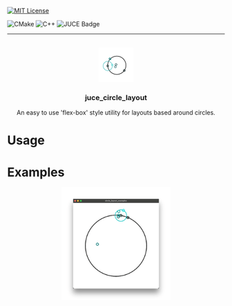 
[![MIT License][license-shield]][license-url]

![CMake](https://img.shields.io/badge/CMake-%23008FBA.svg?style=for-the-badge&logo=cmake&logoColor=white)
![C++](https://img.shields.io/badge/c++-%2300599C.svg?style=for-the-badge&logo=c%2B%2B&logoColor=white)
![JUCE Badge](https://img.shields.io/badge/JUCE-8DC63F?logo=juce&logoColor=fff&style=for-the-badge)

---

<br />
<div align="center">
  <a href="https://github.com/leonp-s/juce_circle_layout">
    <img src="resources/icon.png" alt="Logo" width="80" height="80">
  </a>
  <h3 align="center">juce_circle_layout</h3>
  <p align="center">
    An easy to use 'flex-box' style utility for layouts based around circles.
  </p>
</div>

# Usage

# Examples

<div align="center">
<img src="resources/circle_layout_example.gif" width="50%" height="50%"/>
</div>

[license-shield]: https://img.shields.io/github/license/leonp-s/juce_circle_layout.svg?style=for-the-badge
[license-url]: https://github.com/leonp-s/juce_circle_layout/blob/main/LICENSE